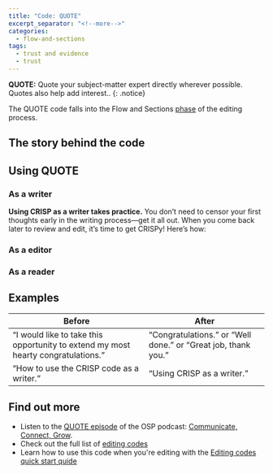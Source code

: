 ```yaml
---
title: "Code: QUOTE"
excerpt_separator: "<!--more-->"
categories:
  - flow-and-sections
tags:
  - trust and evidence
  - trust
---
```


**QUOTE:** Quote your subject-matter expert directly wherever possible. Quotes also help add interest.. 
{: .notice}

The QUOTE code falls into the Flow and Sections [phase](phases.md) of the editing process. 

## The story behind the code



## Using QUOTE

### As a writer

**Using CRISP as a writer takes practice.** You don’t need to censor your first thoughts early in the writing process—get it all out. When you come back later to review and edit, it’s time to get CRISPy! Here’s how:


### As a editor


### As a reader



## Examples

| Before | After |
| ------ | ----- |
| “I would like to take this opportunity to extend my most hearty congratulations.” | “Congratulations.” or “Well done.” or “Great job, thank you.”
| “How to use the CRISP code as a writer.” | “Using CRISP as a writer.” |

## Find out more

* Listen to the [QUOTE episode](https://openstrategypartners.com/quote-the-osp-editorial-code-podcast-ep3) of the OSP podcast: [Communicate, Connect, Grow](https://www.youtube.com/channel/UCK1FgQnuVwknf_CWenjZSMw).
* Check out the full list of [editing codes](codes.md)
* Learn how to use this code when you're editing with the [Editing codes quick start quide](https://openstrategypartners.com/editing-codes-quick-start-guide)
